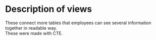 # Description of views 
These connect more tables that employees can see several information together in readable way.  
These were made with CTE.
